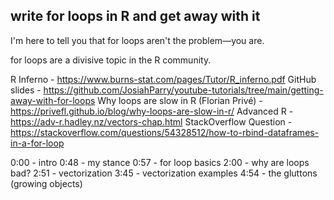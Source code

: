 ## write for loops in R and get away with it

I'm here to tell you that for loops aren't the problem—you are. 

for loops are a divisive topic in the R community. 


R Inferno - https://www.burns-stat.com/pages/Tutor/R_inferno.pdf
GitHub slides - https://github.com/JosiahParry/youtube-tutorials/tree/main/getting-away-with-for-loops
Why loops are slow in R (Florian Privé) - https://privefl.github.io/blog/why-loops-are-slow-in-r/
Advanced R - https://adv-r.hadley.nz/vectors-chap.html
StackOverflow Question - https://stackoverflow.com/questions/54328512/how-to-rbind-dataframes-in-a-for-loop


0:00 - intro
0:48 - my stance
0:57 - for loop basics
2:00 - why are loops bad?
2:51 - vectorization
3:45 - vectorization examples
4:54 - the gluttons (growing objects)



